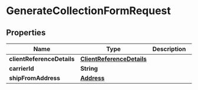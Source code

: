 # GenerateCollectionFormRequest

## Properties
Name | Type | Description | Notes
------------ | ------------- | ------------- | -------------
**clientReferenceDetails** | [**ClientReferenceDetails**](ClientReferenceDetails.md) |  |  [optional]
**carrierId** | **String** |  | 
**shipFromAddress** | [**Address**](Address.md) |  |  [optional]
